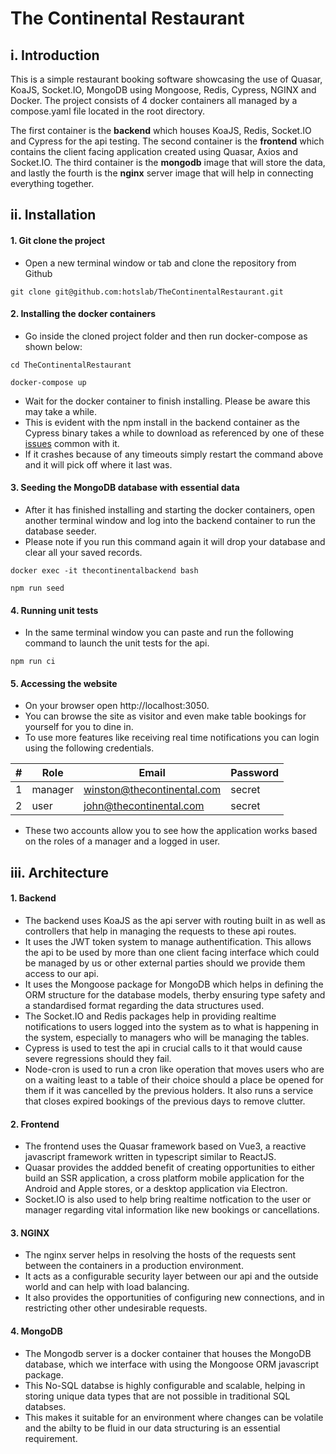 # The Continental Restaurant

## i. Introduction

This is a simple restaurant booking software showcasing the use of Quasar, KoaJS, Socket.IO, MongoDB using Mongoose, Redis, Cypress, NGINX and Docker. The project consists of 4 docker containers all managed by a compose.yaml file located in the root directory. 

The first container is the **backend** which houses KoaJS, Redis, Socket.IO and Cypress for the api testing. The second container is the **frontend** which contains the client facing application created using Quasar, Axios and Socket.IO. The third container is the **mongodb** image that will store the data, and lastly the fourth is the **nginx** server image that will help in connecting everything together.

## ii. Installation

#### 1. Git clone the project

- Open a new terminal window or tab and clone the repository from Github

```
git clone git@github.com:hotslab/TheContinentalRestaurant.git
```


#### 2. Installing the docker containers
- Go inside the cloned project folder and then run docker-compose as shown below:

```
cd TheContinentalRestaurant

docker-compose up
```

- Wait for the docker container to finish installing. Please be aware this may take a while.
- This is evident with the npm install in the backend container as the Cypress binary takes a while to download as referenced by one of these [issues](https://github.com/cypress-io/cypress/issues/17652) common with it.
- If it crashes because of any timeouts simply restart the command above and it will pick off where it last was.

#### 3. Seeding the MongoDB database with essential data
- After it has finished installing and starting the docker containers, open another terminal window and log into the backend container to run the database seeder.
- Please note if you run this command again it will drop your database and clear all your saved records.

```
docker exec -it thecontinentalbackend bash

npm run seed
```

#### 4. Running unit tests

- In the same terminal window you can paste and run the following command to launch the unit tests for the api.

```
npm run ci
```

#### 5. Accessing the website

- On your browser open http://localhost:3050.
- You can browse the site as visitor and even make table bookings for yourself for you to dine in.
- To use more features like receiving real time notifications you can login using the following credentials.

|# | Role |Email | Password |
|---|---| --- | --- |
| 1 | manager | winston@thecontinental.com | secret |
| 2 | user | john@thecontinental.com | secret |  

- These two accounts allow you to see how the application works based on the roles of a manager and a logged in user.



## iii. Architecture

#### 1. Backend

- The backend uses KoaJS as the api server with routing built in as well as controllers that help in managing the requests to these api routes.
- It uses the JWT token system to manage authentification. This allows the api to be used by more than one client facing interface which could be managed by us or other external parties should we provide them access to our api.
- It uses the Mongoose package for MongoDB which helps in defining the ORM structure for the database models, therby ensuring type safety and a standardised format regarding the data structures used.
- The Socket.IO and Redis packages help in providing realtime notifications to users logged into the system as to what is happening in the system, especially to managers who will be managing the tables.
- Cypress is used to test the api in crucial calls to it that would cause severe regressions should they fail.
- Node-cron is used to run a cron like operation that moves users who are on a waiting least to a table of their choice should a place be opened for them if it was cancelled by the previous holders. It also runs a service that closes expired bookings of the previous days to remove clutter.

#### 2. Frontend

- The frontend uses the Quasar framework based on Vue3, a reactive javascript framework written in typescript similar to ReactJS. 
- Quasar provides the addded benefit of creating opportunities to either build an SSR application, a cross platform mobile application for the Android and Apple stores, or a desktop application via Electron.
- Socket.IO is also used to help bring realtime notfication to the user or manager regarding vital information like new bookings or cancellations.

#### 3. NGINX

- The nginx server helps in resolving the hosts of the requests sent between the containers in a production environment.
- It acts as a configurable security layer between our api and the outside world and can help with load balancing.
- It also provides the opportunities of configuring new connections, and in restricting other other undesirable requests.

#### 4. MongoDB
- The Mongodb server is a docker container that houses the MongoDB database, which we interface with using the Mongoose ORM javascript package.
- This No-SQL databse is highly configurable and scalable, helping in storing unique data types that are not possible in traditional SQL databses.
- This makes it suitable for an environment where changes can be volatile and the abilty to be fluid in our data structuring is an essential requirement. 